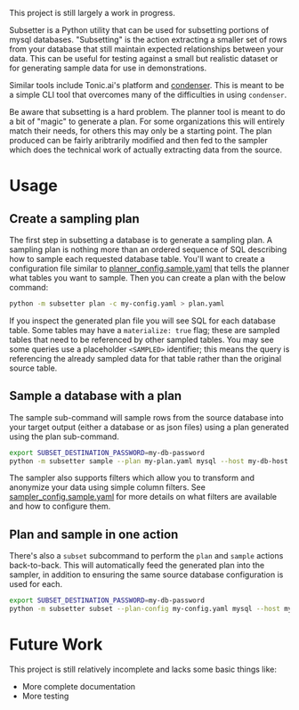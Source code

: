 This project is still largely a work in progress.

Subsetter is a Python utility that can be used for subsetting portions of
mysql databases. "Subsetting" is the action extracting a smaller set of rows
from your database that still maintain expected relationships between your data.
This can be useful for testing against a small but realistic dataset or for
generating sample data for use in demonstrations.

Similar tools include Tonic.ai's platform and [condenser](https://github.com/TonicAI/condenser).
This is meant to be a simple CLI tool that overcomes many of the difficulties in
using `condenser`.

Be aware that subsetting is a hard problem. The planner tool is meant to do a
bit of "magic" to generate a plan. For some organizations this will entirely
match their needs, for others this may only be a starting point. The plan
produced can be fairly aribtrarily modified and then fed to the sampler which
does the technical work of actually extracting data from the source.

# Usage

## Create a sampling plan

The first step in subsetting a database is to generate a sampling plan. A
sampling plan is nothing more than an ordered sequence of SQL describing how
to sample each requested database table. You'll want to create a configuration
file similar to [planner_config.sample.yaml](planner_config.sample.yaml) that
tells the planner what tables you want to sample. Then you can create a plan
with the below command:

```sh
python -m subsetter plan -c my-config.yaml > plan.yaml
```

If you inspect the generated plan file you will see SQL for each database table.
Some tables may have a `materialize: true` flag; these are sampled tables that
need to be referenced by other sampled tables. You may see some queries use a
placeholder `<SAMPLED>` identifier; this means the query is referencing the
already sampled data for that table rather than the original source table.


## Sample a database with a plan

The sample sub-command will sample rows from the source database into your
target output (either a database or as json files) using a plan generated
using the plan sub-command.

```sh
export SUBSET_DESTINATION_PASSWORD=my-db-password
python -m subsetter sample --plan my-plan.yaml mysql --host my-db-host --user my-db-user
```

The sampler also supports filters which allow you to transform and anonymize your
data using simple column filters. See
[sampler_config.sample.yaml](sampler_config.sample.yaml) for more details on what
filters are available and how to configure them.

## Plan and sample in one action

There's also a `subset` subcommand to perform the `plan` and `sample` actions
back-to-back. This will automatically feed the generated plan into the sampler,
in addition to ensuring the same source database configuration is used for
each.

```sh
export SUBSET_DESTINATION_PASSWORD=my-db-password
python -m subsetter subset --plan-config my-config.yaml mysql --host my-db-host --user my-db-user
```

# Future Work

This project is still relatively incomplete and lacks some basic things like:

- More complete documentation
- More testing
